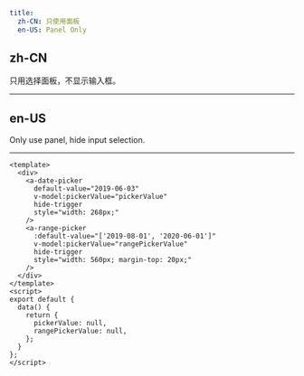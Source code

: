 ```yaml
title:
  zh-CN: 只使用面板
  en-US: Panel Only
```

## zh-CN

只用选择面板，不显示输入框。

---

## en-US

Only use panel, hide input selection.

---

```vue
<template>
  <div>
    <a-date-picker
      default-value="2019-06-03"
      v-model:pickerValue="pickerValue"
      hide-trigger
      style="width: 268px;"
    />
    <a-range-picker
      :default-value="['2019-08-01', '2020-06-01']"
      v-model:pickerValue="rangePickerValue"
      hide-trigger
      style="width: 560px; margin-top: 20px;"
    />
  </div>
</template>
<script>
export default {
  data() {
    return {
      pickerValue: null,
      rangePickerValue: null,
    };
  }
};
</script>
```
